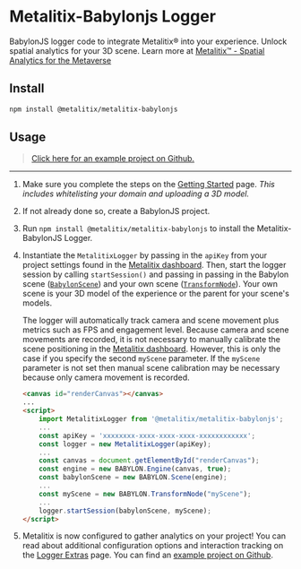 # Metalitix-Babylonjs Logger
BabylonJS logger code to integrate Metalitix® into your experience. Unlock spatial analytics for your 3D scene. Learn more at [Metalitix™ - Spatial Analytics for the Metaverse](https://www.metalitix.com/) 

## Install
```sh
npm install @metalitix/metalitix-babylonjs
```

## Usage
> [Click here for an example project on Github.](https://github.com/Metalitix/metalitix-babylonjs-example)
___
1. Make sure you complete the steps on the [Getting Started](/getting-started) page. _This includes whitelisting your domain and uploading a 3D model._

2. If not already done so, create a BabylonJS project.

3. Run `npm install @metalitix/metalitix-babylonjs` to install the Metalitix-BabylonJS Logger.

4. Instantiate the `MetalitixLogger` by passing in the `apiKey` from your project settings found in the [Metalitix dashboard](https://app.metalitix.com/). Then, start the logger session by calling `startSession()` and passing in passing in the Babylon scene ([`BabylonScene`](https://doc.babylonjs.com/typedoc/classes/BABYLON.Scene)) and your own scene ([`TransformNode`](https://doc.babylonjs.com/typedoc/classes/BABYLON.TransformNode)). Your own scene is your 3D model of the experience or the parent for your scene's models.

	The logger will automatically track camera and scene movement plus metrics such as FPS and engagement level. Because camera and scene movements are recorded, it is not necessary to manually calibrate the scene positioning in the [Metalitix dashboard](https://app.metalitix.com/). However, this is only the case if you specify the second `myScene` parameter. If the `myScene` parameter is not set then manual scene calibration may be necessary because only camera movement is recorded.

	```html
	<canvas id="renderCanvas"></canvas>
	...
	<script>
		import MetalitixLogger from '@metalitix/metalitix-babylonjs';
		...
		const apiKey = 'xxxxxxxx-xxxx-xxxx-xxxx-xxxxxxxxxxxx';
		const logger = new MetalitixLogger(apiKey);
		...
		const canvas = document.getElementById("renderCanvas");
		const engine = new BABYLON.Engine(canvas, true);
		const babylonScene = new BABYLON.Scene(engine);
		...
		const myScene = new BABYLON.TransformNode("myScene");
		...
		logger.startSession(babylonScene, myScene);
	</script>
	```

5. Metalitix is now configured to gather analytics on your project! You can read about additional configuration options and interaction tracking on the [Logger Extras](/logger-extras.md) page. You can find an [example project on Github](https://github.com/Metalitix/metalitix-babylonjs-example).
